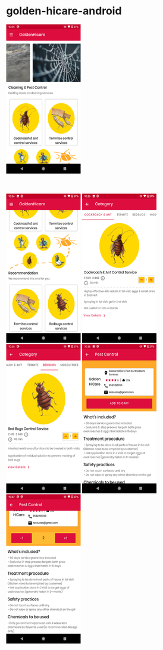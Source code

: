 # golden-hicare-android

<img src="https://github.com/vikassharma96/golden-hicare-android/blob/master/images/Screenshot_20200523-103549.png" width="200" height="400"> <br><br><br><br>  <img src="https://github.com/vikassharma96/golden-hicare-android/blob/master/images/Screenshot_20200523-103601.png" width="200" height="400">
<img src="https://github.com/vikassharma96/golden-hicare-android/blob/master/images/Screenshot_20200523-103617.png" width="200" height="400">
<img src="https://github.com/vikassharma96/golden-hicare-android/blob/master/images/Screenshot_20200523-103631.png" width="200" height="400">
<img src="https://github.com/vikassharma96/golden-hicare-android/blob/master/images/Screenshot_20200523-103659.png" width="200" height="400">
<img src="https://github.com/vikassharma96/golden-hicare-android/blob/master/images/Screenshot_20200523-103712.png" width="200" height="400">
